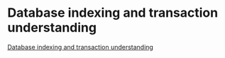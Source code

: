 # Database indexing and transaction understanding
[Database indexing and transaction understanding](https://aiwithcloud.com/2022/09/15/database_indexing_and_transaction_understanding/)